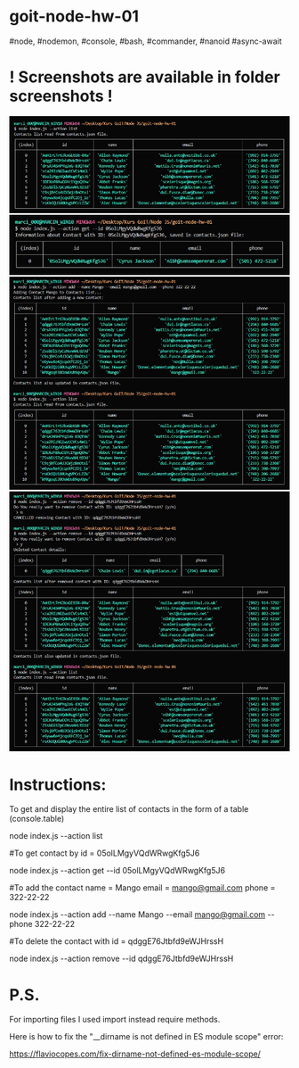 # goit-node-hw-01

#node, #nodemon, #console, #bash, #commander, #nanoid #async-await

# ! Screenshots are available in folder screenshots !
![action list](https://raw.githubusercontent.com/MarcinBolt/goit-node-hw-01/main/screenshots/action%20list.jpg)
![action get](https://raw.githubusercontent.com/MarcinBolt/goit-node-hw-01/main/screenshots/action%20get.jpg)
![action add](https://raw.githubusercontent.com/MarcinBolt/goit-node-hw-01/main/screenshots/action%20add.jpg)
![action remove](https://raw.githubusercontent.com/MarcinBolt/goit-node-hw-01/main/screenshots/action%20remove.jpg)


# Instructions:
To get and display the entire list of contacts in the form of a table (console.table)

node index.js --action list 

#To get contact by id = 05olLMgyVQdWRwgKfg5J6

node index.js --action get --id 05olLMgyVQdWRwgKfg5J6

#To add the contact name = Mango email = mango@gmail.com phone = 322-22-22

node index.js --action add --name Mango --email mango@gmail.com --phone 322-22-22

#To delete the contact with id = qdggE76Jtbfd9eWJHrssH

node index.js --action remove --id qdggE76Jtbfd9eWJHrssH

# P.S. 

For importing files I used import instead require methods.


Here is how to fix the "\_\_dirname is not defined in ES module scope" error:

https://flaviocopes.com/fix-dirname-not-defined-es-module-scope/
